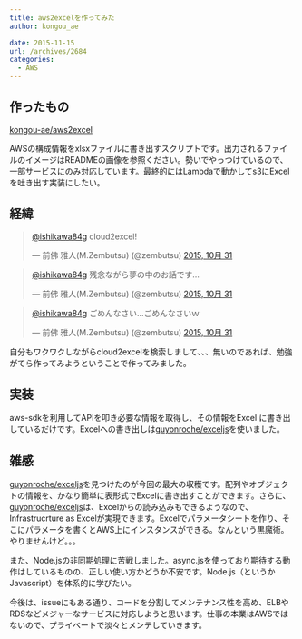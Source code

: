 ```yaml
---
title: aws2excelを作ってみた
author: kongou_ae
date: 2015-11-15
url: /archives/2684
categories:
  - AWS
---
```


## 作ったもの

[kongou-ae/aws2excel](https://github.com/kongou-ae/aws2excel)

AWSの構成情報をxlsxファイルに書き出すスクリプトです。出力されるファイルのイメージはREADMEの画像を参照ください。勢いでやっつけているので、一部サービスにのみ対応しています。最終的にはLambdaで動かしてs3にExcelを吐き出す実装にしたい。

## 経緯

<blockquote class="twitter-tweet" lang="ja"><p lang="en" dir="ltr"><a href="https://twitter.com/ishikawa84g">@ishikawa84g</a> cloud2excel!</p>&mdash; 前佛 雅人(M.Zembutsu) (@zembutsu) <a href="https://twitter.com/zembutsu/status/660383609283457024">2015, 10月 31</a></blockquote>
<script async src="//platform.twitter.com/widgets.js" charset="utf-8"></script>

<blockquote class="twitter-tweet" lang="ja"><p lang="ja" dir="ltr"><a href="https://twitter.com/ishikawa84g">@ishikawa84g</a> 残念ながら夢の中のお話です…</p>&mdash; 前佛 雅人(M.Zembutsu) (@zembutsu) <a href="https://twitter.com/zembutsu/status/660384559700176896">2015, 10月 31</a></blockquote>
<script async src="//platform.twitter.com/widgets.js" charset="utf-8"></script>

<blockquote class="twitter-tweet" lang="ja"><p lang="ja" dir="ltr"><a href="https://twitter.com/ishikawa84g">@ishikawa84g</a> ごめんなさい…ごめんなさいｗ</p>&mdash; 前佛 雅人(M.Zembutsu) (@zembutsu) <a href="https://twitter.com/zembutsu/status/660384991096868865">2015, 10月 31</a></blockquote>
<script async src="//platform.twitter.com/widgets.js" charset="utf-8"></script>

自分もワクワクしながらcloud2excelを検索しまして、、、無いのであれば、勉強がてら作ってみようということで作ってみました。

## 実装

aws-sdkを利用してAPIを叩き必要な情報を取得し、その情報をExcel に書き出しているだけです。Excelへの書き出しは[guyonroche/exceljs](https://github.com/guyonroche/exceljs)を使いました。

## 雑感

[guyonroche/exceljs](https://github.com/guyonroche/exceljs)を見つけたのが今回の最大の収穫です。配列やオブジェクトの情報を、かなり簡単に表形式でExcelに書き出すことができます。さらに、[guyonroche/exceljs](https://github.com/guyonroche/exceljs)は、Excelからの読み込みもできるようなので、Infrastrucrture as Excelが実現できます。Excelでパラメータシートを作り、そこにパラメータを書くとAWS上にインスタンスができる。なんという黒魔術。やりませんけど。。。

また、Node.jsの非同期処理に苦戦しました。async.jsを使っており期待する動作はしているものの、正しい使い方かどうか不安です。Node.js（というかJavascript）を体系的に学びたい。

今後は、issueにもある通り、コードを分割してメンテナンス性を高め、ELBやRDSなどメジャーなサービスに対応しようと思います。仕事の本業はAWSではないので、プライベートで淡々とメンテしていきます。
